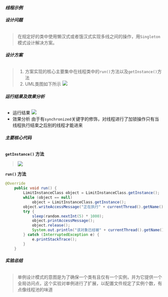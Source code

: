#### ***线程示例***

###### **设计问题**
> 在规定好的类中使用懒汉式或者饿汉式实现多线之间的操作，用`Singleton`模式设计解决方案。

###### **设计方案**
> 1. 方案实现的核心主要集中在线程类中的`run()`方法以及`getInstance()`方法
> 2. UML类图如下所示
> ![](http://homework.0x1010.com/screenshot/designpatterns/03-01.png)

###### **运行结果及效果分析**
- 运行结果
![](http://homework.0x1010.com/screenshot/designpatterns/03-02.png)
- 效果分析
由于有`synchronized`关键字的修饰，对线程进行了加锁操作只有当线程执行结束之后别的线程才能进来

###### **主要核心代码**
**`getInstance()` 方法**
 >![](http://homework.0x1010.com/screenshot/designpatterns/03-03.png)

**`run()` 方法**
```java
@Override
	public void run() {
		LimitInstanceClass object = LimitInstanceClass.getInstance();
		while (object == null)
			object = LimitInstanceClass.getInstance();
		object.writeAccessMessage("正在执行" + currentThread().getName());
		try {
			sleep(random.nextInt(5) * 1000);
			object.printAccessMessage();
			object.release();
			System.out.println("该对象已经被" + currentThread().getName() + "释放");
		} catch (InterruptedException e) {
			e.printStackTrace();
		}
	}
```

###### **实验总结**
> 单例设计模式的意图是为了确保一个类有且仅有一个实例，并为它提供一个全局访问点，这个实验对单例进行了扩展，以配置文件规定了实例个数，有点像线程池的味道